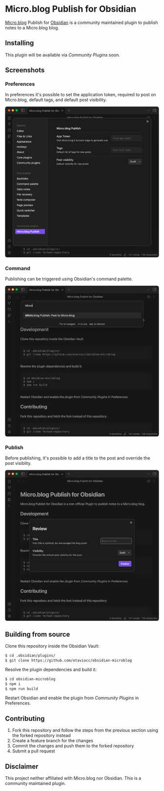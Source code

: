# Micro.blog Publish for Obsidian

[Micro.blog](https://micro.blog/) Publish for [Obsidian](https://obsidian.md/) is a community maintained plugin to publish notes to a Micro.blog blog.

## Installing

This plugin will be available via *Community Plugins* soon.

## Screenshots

### Preferences

In preferences it's possible to set the application token, required to post on Micro.blog, default tags, and default post visibility.

![](images/preferences.png)

### Command

Publishing can be triggered using Obsidian's command palette.

![](images/command.png)

### Publish

Before publishing, it's possible to add a title to the post and override the post visiblity.

![](images/publish.png)

## Building from source

Clone this repository inside the Obsidian Vault:

```
$ cd .obsidian/plugins/
$ git clone https://github.com/otaviocc/obsidian-microblog
```

Resolve the plugin dependencies and build it:

```
$ cd obsidian-microblog
$ npm i
$ npm run build
```

Restart Obsidian and enable the plugin from *Community Plugins* in Preferences.

## Contributing

1. Fork this repository and follow the steps from the previous section using the forked repository instead
2. Create a feature branch for the changes
3. Commit the changes and push them to the forked repository 
4. Submit a pull request

## Disclaimer

This project neither affiliated with Micro.blog nor Obsidian. This is a community maintained plugin.